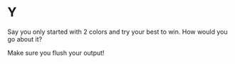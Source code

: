 # Y

Say you only started with 2 colors and try your best to win. How would you go about it?

Make sure you flush your output!
